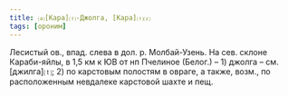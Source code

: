 ```yaml
---
title: ⒜[Кара]⒯-Джолга, [Кара]⒯⒵
tags: [ороним]
---
```


Лесистый ов., впад. слева в дол. р. Молбай-Узень. На сев. склоне Караби-яйлы, в
1,5 км к ЮВ от нп Пчелиное (Белог.) – 1) джолга – см. [джилга]⒯; 2)
по карстовым полостям в овраге, а также, возм., по расположенным невдалеке
карстовой шахте и пещ.
